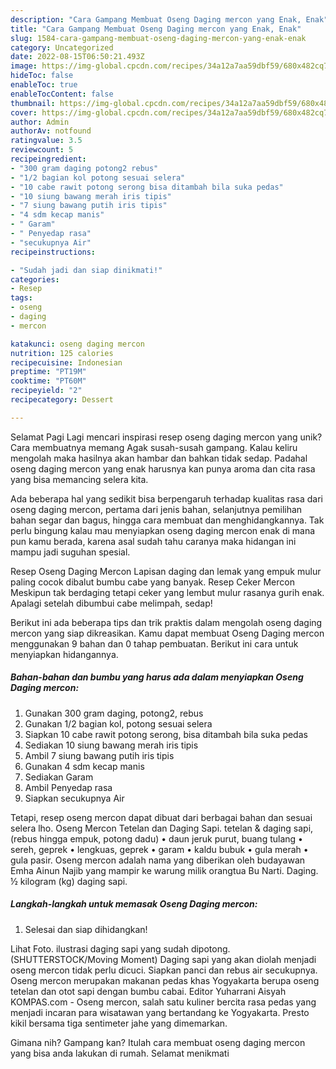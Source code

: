 ```yaml
---
description: "Cara Gampang Membuat Oseng Daging mercon yang Enak, Enak"
title: "Cara Gampang Membuat Oseng Daging mercon yang Enak, Enak"
slug: 1584-cara-gampang-membuat-oseng-daging-mercon-yang-enak-enak
category: Uncategorized
date: 2022-08-15T06:50:21.493Z
image: https://img-global.cpcdn.com/recipes/34a12a7aa59dbf59/680x482cq70/oseng-daging-mercon-foto-resep-utama.jpg
hideToc: false
enableToc: true
enableTocContent: false
thumbnail: https://img-global.cpcdn.com/recipes/34a12a7aa59dbf59/680x482cq70/oseng-daging-mercon-foto-resep-utama.jpg
cover: https://img-global.cpcdn.com/recipes/34a12a7aa59dbf59/680x482cq70/oseng-daging-mercon-foto-resep-utama.jpg
author: Admin
authorAv: notfound
ratingvalue: 3.5
reviewcount: 5
recipeingredient:
- "300 gram daging potong2 rebus"
- "1/2 bagian kol potong sesuai selera"
- "10 cabe rawit potong serong bisa ditambah bila suka pedas"
- "10 siung bawang merah iris tipis"
- "7 siung bawang putih iris tipis"
- "4 sdm kecap manis"
- " Garam"
- " Penyedap rasa"
- "secukupnya Air"
recipeinstructions:

- "Sudah jadi dan siap dinikmati!"
categories:
- Resep
tags:
- oseng
- daging
- mercon

katakunci: oseng daging mercon 
nutrition: 125 calories
recipecuisine: Indonesian
preptime: "PT19M"
cooktime: "PT60M"
recipeyield: "2"
recipecategory: Dessert

---
```



Selamat Pagi Lagi mencari inspirasi resep oseng daging mercon yang unik? Cara membuatnya memang Agak susah-susah gampang. Kalau keliru mengolah maka hasilnya akan hambar dan bahkan tidak sedap. Padahal oseng daging mercon yang enak harusnya kan punya aroma dan cita rasa yang bisa memancing selera kita.


Ada beberapa hal yang sedikit bisa berpengaruh terhadap kualitas rasa dari oseng daging mercon, pertama dari jenis bahan, selanjutnya pemilihan bahan segar dan bagus, hingga cara membuat dan menghidangkannya. Tak perlu bingung kalau mau menyiapkan oseng daging mercon enak di mana pun kamu berada, karena asal sudah tahu caranya maka hidangan ini mampu jadi suguhan spesial.

Resep Oseng Daging Mercon Lapisan daging dan lemak yang empuk mulur paling cocok dibalut bumbu cabe yang banyak. Resep Ceker Mercon Meskipun tak berdaging tetapi ceker yang lembut mulur rasanya gurih enak. Apalagi setelah dibumbui cabe melimpah, sedap!


Berikut ini ada beberapa tips dan trik praktis dalam mengolah oseng daging mercon yang siap dikreasikan. Kamu dapat membuat Oseng Daging mercon menggunakan 9 bahan dan 0 tahap pembuatan. Berikut ini cara untuk menyiapkan hidangannya.

<!--inarticleads1-->

##### Bahan-bahan dan bumbu yang harus ada dalam menyiapkan Oseng Daging mercon:

1. Gunakan 300 gram daging, potong2, rebus
1. Gunakan 1/2 bagian kol, potong sesuai selera
1. Siapkan 10 cabe rawit potong serong, bisa ditambah bila suka pedas
1. Sediakan 10 siung bawang merah iris tipis
1. Ambil 7 siung bawang putih iris tipis
1. Gunakan 4 sdm kecap manis
1. Sediakan  Garam
1. Ambil  Penyedap rasa
1. Siapkan secukupnya Air


Tetapi, resep oseng mercon dapat dibuat dari berbagai bahan dan sesuai selera lho. Oseng Mercon Tetelan dan Daging Sapi. tetelan &amp; daging sapi, (rebus hingga empuk, potong dadu) • daun jeruk purut, buang tulang • sereh, geprek • lengkuas, geprek • garam • kaldu bubuk • gula merah • gula pasir. Oseng mercon adalah nama yang diberikan oleh budayawan Emha Ainun Najib yang mampir ke warung milik orangtua Bu Narti. Daging. ½ kilogram (kg) daging sapi. 

<!--inarticleads2-->

##### Langkah-langkah untuk memasak Oseng Daging mercon:


1. Selesai dan siap dihidangkan!

Lihat Foto. ilustrasi daging sapi yang sudah dipotong. (SHUTTERSTOCK/Moving Moment) Daging sapi yang akan diolah menjadi oseng mercon tidak perlu dicuci. Siapkan panci dan rebus air secukupnya. Oseng mercon merupakan makanan pedas khas Yogyakarta berupa oseng tetelan dan otot sapi dengan bumbu cabai. Editor Yuharrani Aisyah KOMPAS.com - Oseng mercon, salah satu kuliner bercita rasa pedas yang menjadi incaran para wisatawan yang bertandang ke Yogyakarta. Presto kikil bersama tiga sentimeter jahe yang dimemarkan. 

Gimana nih? Gampang kan? Itulah cara membuat oseng daging mercon yang bisa anda lakukan di rumah. Selamat menikmati
